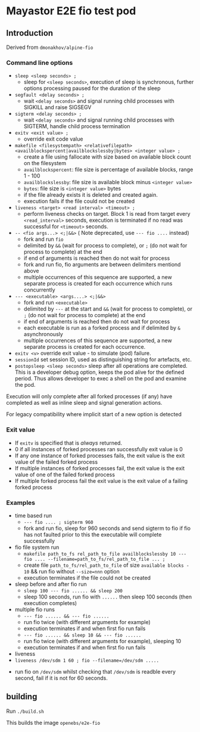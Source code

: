 # Mayastor E2E fio test pod
## Introduction
Derived from `dmonakhov/alpine-fio`

### Command line options
 * `sleep <sleep seconds> ;`
   * sleep for `<sleep seconds>`, execution of sleep is synchronous, further options processing paused for
     the duration of the sleep
 * `segfault <delay seconds> ;`
   * wait `<delay seconds>` and signal running child processes with SIGKILL and raise SIGSEGV
 * `sigterm <delay seconds> ;`
   * wait `<delay seconds>` and signal running child processes with SIGTERM, handle child process termination
 * `exitv <exit value> ;`
   * override exit code value
 * `makefile <filesystempath> <relativefilepath> <availblockspercent|availblockslessby|bytes> <integer value> ;`
   * create a file using fallocate with size based on available block count on the filesystem
    * `availblockspercent`: file size is percentage of available blocks, range 1 - 100
    * `availblockslessby`: file size is available block minus `<integer value>`
    * `bytes`: file size is `<integer value>` bytes
    * if the file already exists it is deleted and created again.
    * execution fails if the file could not be created
 * `liveness <target> <read interval> <timeout> ;`
   * perform liveness checks on target. Block 1 is read from target every `<read_interval>` seconds,
     execution is terminated if no read was successful for `<timeout>` seconds.
 * `-- <fio args...> <;|&&>` ( Note deprecated, use `--- fio ....` instead)
   * fork and run `fio`
   * delimited by `&&` (wait for process to complete), or `;` (do not wait for process to complete) at the end
    * if end of arguments is reached then do not wait for process
   * fork and run fio, fio arguments are between  delimiters mentiond above
   * multiple occurrences of this sequence are supported, a new separate process is created for each occurrence which runs concurrently
 * `--- <executable> <args....> <;|&&>`
   * fork and run `<executable>`
   * delimited by `---` at the start and `&&` (wait for process to complete), or `;` (do not wait for process to complete) at the end
    * if end of arguments is reached then do not wait for process
   * each executable is run as a forked process and if delimited by `&` asynchronously
   * multiple occurrences of this sequence are supported, a new separate process is created for each occurrence.
 * `exitv <v>` override exit value - to simulate (pod) failure.
 * `sessionId` set session ID, used as distinguishing string for artefacts, etc.
 * `postopsleep <sleep seconds>` sleep after all operations are completed. This is a developer debug option, keeps the pod alive for the defined period.
Thus allows developer to exec a shell on the pod and examine the pod.

Execution will only complete after all forked processes (if any) have completed as well as inline sleep and signal generation actions.

For legacy compatibility where implicit start of a new option is detected

### Exit value
 * If `exitv` is specified that is *always* returned.
 * 0 if all instances of forked processes ran successfully exit value is 0
 * If any one instance of forked processes fails, the exit value is the exit value of the failed forked process
 * If multiple instances of forked processes fail, the exit value is the exit value of one of the failed forked process
 * If multiple forked process fail the exit value is the exit value of a failing forked process

### Examples
 * time based run
   * `--- fio .... ; sigterm 960`
    - fork and run fio, sleep for 960 seconds and send sigterm to fio
      if fio has not faulted prior to this the executable will complete successfully
 * fio file system run
   * `makefile path_to_fs rel_path_to_file availblockslessby 10 --- fio .... --filename=path_to_fs/rel_path_to_file ... ;`
    - create file `path_to_fs/rel_path_to_file` of size `available blocks - 10` && run fio without `--size=nnn` option
    - execution terminates if the file could not be created
 * sleep before and after fio run
   * `sleep 100 --- fio ...... && sleep 200`
    - sleep 100 seconds, run fio with `......` then sleep 100 seconds (then execution completes)
 * multiple fio runs
   * `--- fio ...... && --- fio ......`
    - run fio twice (with different arguments for example)
    - execution terminates if and when first fio run fails
   * `--- fio ...... && sleep 10 && --- fio ......`
    - run fio twice (with different arguments for example), sleeping 10
    - execution terminates if and when first fio run fails
 * liveness
  * `liveness /dev/sdm 1 60 ; fio --filename=/dev/sdm .....`
   - run fio on `/dev/sdm` whilst checking that `/dev/sdm` is readble every second, fail if it is not for 60 seconds.

## building
Run `./build.sh`

This builds the image `openebs/e2e-fio`
